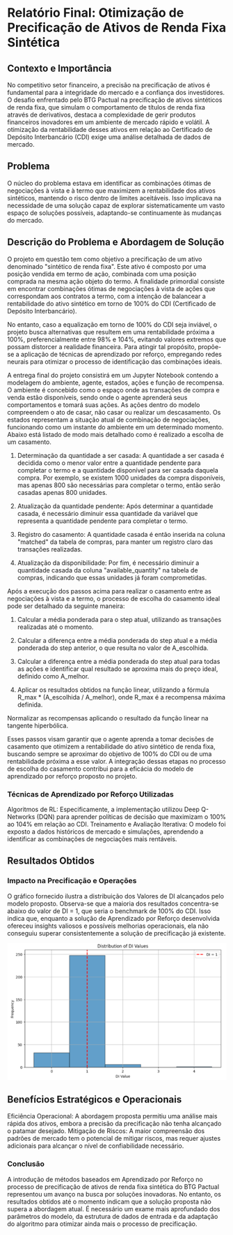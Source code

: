 # Relatório Final: Otimização de Precificação de Ativos de Renda Fixa Sintética

## Contexto e Importância

No competitivo setor financeiro, a precisão na precificação de ativos é fundamental para a integridade do mercado e a confiança dos investidores. O desafio enfrentado pelo BTG Pactual na precificação de ativos sintéticos de renda fixa, que simulam o comportamento de títulos de renda fixa através de derivativos, destaca a complexidade de gerir produtos financeiros inovadores em um ambiente de mercado rápido e volátil. A otimização da rentabilidade desses ativos em relação ao Certificado de Depósito Interbancário (CDI) exige uma análise detalhada de dados de mercado.

## Problema

O núcleo do problema estava em identificar as combinações ótimas de negociações à vista e à termo que maximizem a rentabilidade dos ativos sintéticos, mantendo o risco dentro de limites aceitáveis. Isso implicava na necessidade de uma solução capaz de explorar sistematicamente um vasto espaço de soluções possíveis, adaptando-se continuamente às mudanças do mercado.

## Descrição do Problema e Abordagem de Solução

O projeto em questão tem como objetivo a precificação de um ativo denominado "sintético de renda fixa". Este ativo é composto por uma posição vendida em termo de ação, combinada com uma posição comprada na mesma ação objeto do termo. A finalidade primordial consiste em encontrar combinações ótimas de negociações à vista de ações que correspondam aos contratos a termo, com a intenção de balancear a rentabilidade do ativo sintético em torno de 100% do CDI (Certificado de Depósito Interbancário).

No entanto, caso a equalização em torno de 100% do CDI seja inviável, o projeto busca alternativas que resultem em uma rentabilidade próxima a 100%, preferencialmente entre 98% e 104%, evitando valores extremos que possam distorcer a realidade financeira. Para atingir tal propósito, propõe-se a aplicação de técnicas de aprendizado por reforço, empregando redes neurais para otimizar o processo de identificação das combinações ideais.

A entrega final do projeto consistirá em um Jupyter Notebook contendo a modelagem do ambiente, agente, estados, ações e função de recompensa. O ambiente é concebido como o espaço onde as transações de compra e venda estão disponíveis, sendo onde o agente aprenderá seus comportamentos e tomará suas ações. As ações dentro do modelo compreendem o ato de casar, não casar ou realizar um descasamento. Os estados representam a situação atual de combinação de negociações, funcionando como um instante do ambiente em um determinado momento. Abaixo está listado de modo mais detalhado como é realizado a escolha de um casamento.

1. Determinação da quantidade a ser casada: A quantidade a ser casada é decidida como o menor valor entre a quantidade pendente para completar o termo e a quantidade disponível para ser casada daquela compra. Por exemplo, se existem 1000 unidades da compra disponíveis, mas apenas 800 são necessárias para completar o termo, então serão casadas apenas 800 unidades.

2. Atualização da quantidade pendente: Após determinar a quantidade casada, é necessário diminuir essa quantidade da variável que representa a quantidade pendente para completar o termo.

3. Registro do casamento: A quantidade casada é então inserida na coluna "matched" da tabela de compras, para manter um registro claro das transações realizadas.

4. Atualização da disponibilidade: Por fim, é necessário diminuir a quantidade casada da coluna "available_quantity" na tabela de compras, indicando que essas unidades já foram comprometidas.

Após a execução dos passos acima para realizar o casamento entre as negociações à vista e a termo, o processo de escolha do casamento ideal pode ser detalhado da seguinte maneira:

1. Calcular a média ponderada para o step atual, utilizando as transações realizadas até o momento.

2. Calcular a diferença entre a média ponderada do step atual e a média ponderada do step anterior, o que resulta no valor de A_escolhida.

3. Calcular a diferença entre a média ponderada do step atual para todas as ações e identificar qual resultado se aproxima mais do preço ideal, definido como A_melhor.

4. Aplicar os resultados obtidos na função linear, utilizando a fórmula R_max \* (A_escolhida / A_melhor), onde R_max é a recompensa máxima definida.

Normalizar as recompensas aplicando o resultado da função linear na tangente hiperbólica.

Esses passos visam garantir que o agente aprenda a tomar decisões de casamento que otimizem a rentabilidade do ativo sintético de renda fixa, buscando sempre se aproximar do objetivo de 100% do CDI ou de uma rentabilidade próxima a esse valor. A integração dessas etapas no processo de escolha do casamento contribui para a eficácia do modelo de aprendizado por reforço proposto no projeto.

### Técnicas de Aprendizado por Reforço Utilizadas

Algoritmos de RL: Especificamente, a implementação utilizou Deep Q-Networks (DQN) para aprender políticas de decisão que maximizam o 100% ao 104% em relação ao CDI.
Treinamento e Avaliação Iterativa: O modelo foi exposto a dados históricos de mercado e simulações, aprendendo a identificar as combinações de negociações mais rentáveis.

## Resultados Obtidos

### Impacto na Precificação e Operações

O gráfico fornecido ilustra a distribuição dos Valores de DI alcançados pelo modelo proposto. Observa-se que a maioria dos resultados concentra-se abaixo do valor de DI = 1, que seria o benchmark de 100% do CDI. Isso indica que, enquanto a solução de Aprendizado por Reforço desenvolvida ofereceu insights valiosos e possíveis melhorias operacionais, ela não conseguiu superar consistentemente a solução de precificação já existente.

![Distribuição dos Valores de DI](/artefatos/img/DistribuiçãoDosValoresDeDI.PNG)

## Benefícios Estratégicos e Operacionais

Eficiência Operacional: A abordagem proposta permitiu uma análise mais rápida dos ativos, embora a precisão da precificação não tenha alcançado o patamar desejado.
Mitigação de Riscos: A maior compreensão dos padrões de mercado tem o potencial de mitigar riscos, mas requer ajustes adicionais para alcançar o nível de confiabilidade necessário.

### Conclusão

A introdução de métodos baseados em Aprendizado por Reforço no processo de precificação de ativos de renda fixa sintética do BTG Pactual representou um avanço na busca por soluções inovadoras. No entanto, os resultados obtidos até o momento indicam que a solução proposta não supera a abordagem atual. É necessário um exame mais aprofundado dos parâmetros do modelo, da estrutura de dados de entrada e da adaptação do algoritmo para otimizar ainda mais o processo de precificação.
